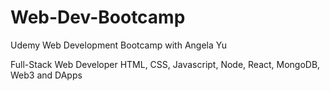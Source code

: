# Web-Dev-Bootcamp

Udemy Web Development Bootcamp with Angela Yu

Full-Stack Web Developer
HTML, CSS, Javascript, Node, React, MongoDB, Web3 and DApps
